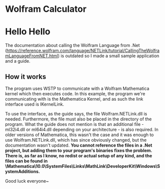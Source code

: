 # Wolfram Calculator

<h1> Hello Hello </h1>

The documentation about calling the Wolfram Language from .Net (https://reference.wolfram.com/language/NETLink/tutorial/CallingTheWolframLanguageFromNET.html) is outdated so I made a small sample application and a guide.

<h2> How it works </h2>

The program uses WSTP to communicate with a Wolfram Mathematica kernel which then executes code. In this example, the program we're communicating with is the Mathematica Kernel, and as such the link interface used is IKernelLink.

To use the interface, as the guide says, the file Wolfram.NETLink.dll is needed. Furthermore, the file must also be placed in the directory of the program. What the guide does not mention is that an additional file - ml32i4.dll or ml64i4.dll depending on your architecture - is also required. In older versions of Mathematica, this wasn't the case and it was enough to use Wolfram.NETLink.dll, which has since obviously changed, but the documentation wasn't updated. <b> You cannot reference the files in a .Net project, but adding them to your program's binaries fixes the problem. There is, as far as I know, no redist or actual setup of any kind, and the files can be found in \Mathematica\10.0\SystemFiles\Links\MathLink\DeveloperKit\Windows\SystemAdditions. </b>

Good luck everyone~
